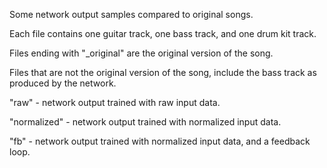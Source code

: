 Some network output samples compared to original songs. 

Each file contains one guitar track, one bass track, and one drum kit track.

Files ending with "_original" are the original version of the song. 

Files that are not the original version of the song, include the bass track as produced by the network.

"raw" - network output trained with raw input data.

"normalized" - network output trained with normalized input data.

"fb" - network output trained with normalized input data, and a feedback loop.
